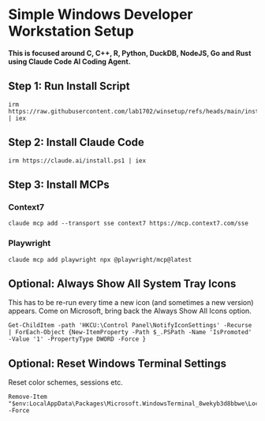 # Simple Windows Developer Workstation Setup

**This is focused around C, C++, R, Python, DuckDB, NodeJS, Go and Rust using Claude Code AI Coding Agent.**

## Step 1: Run Install Script

    irm https://raw.githubusercontent.com/lab1702/winsetup/refs/heads/main/install.ps1 | iex

## Step 2: Install Claude Code

    irm https://claude.ai/install.ps1 | iex

## Step 3: Install MCPs

### Context7

    claude mcp add --transport sse context7 https://mcp.context7.com/sse

### Playwright

    claude mcp add playwright npx @playwright/mcp@latest

## Optional: Always Show All System Tray Icons

This has to be re-run every time a new icon (and sometimes a new version) appears. Come on Microsoft, bring back the Always Show All Icons option.

    Get-ChildItem -path 'HKCU:\Control Panel\NotifyIconSettings' -Recurse | ForEach-Object {New-ItemProperty -Path $_.PSPath -Name 'IsPromoted' -Value '1' -PropertyType DWORD -Force }

## Optional: Reset Windows Terminal Settings

Reset color schemes, sessions etc.

    Remove-Item "$env:LocalAppData\Packages\Microsoft.WindowsTerminal_8wekyb3d8bbwe\LocalState\settings.json" -Force
